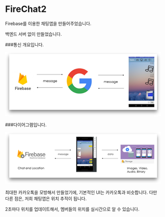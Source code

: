 # FireChat2
Firebase를 이용한 채팅앱을 만들어주었습니다.

백엔드 서버 없이 만들었습니다.

###통신 개요입니다.

![Diagram](./img/Diagram01.png)

###다이어그램입니다.

![Diagram](./img/Diagram02.png)

최대한 카카오톡을 모방해서 만들었기에,
기본적인 UI는 카카오톡과 비슷합니다.
다만 다른 점은, 저희 채팅앱은 위치 추적이 됩니다.

2초마다 위치를 업데이트해서,
멤버들의 위치를 실시간으로 알 수 있습니다.

